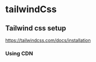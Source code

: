 # tailwindCss

## Tailwind css setup

https://tailwindcss.com/docs/installation

### Using CDN
  <script src="https://cdn.tailwindcss.com"></script>
